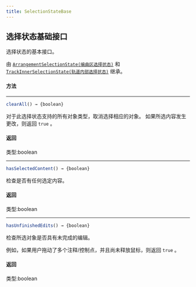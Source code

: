 ```yaml
---
title: SelectionStateBase
---
```


## 选择状态基础接口

选择状态的基本接口。

由 [`ArrangementSelectionState(编曲区选择状态)`](arrangement_selection_state.md) 和 [`TrackInnerSelectionState(轨道内部选择状态)`](track_inner_selection_state.md) 继承。

#### 方法

----
``` js
clearAll() → {boolean}
```

对于此选择状态支持的所有对象类型，取消选择相应的对象。 如果所选内容发生更改，则返回  `true` 。

#### 返回

类型:boolean

----
``` js
hasSelectedContent() → {boolean}
```

检查是否有任何选定内容。

#### 返回

类型:boolean

----
``` js
hasUnfinishedEdits() → {boolean}
```

检查所选对象是否具有未完成的编辑。

例如，如果用户拖动了多个注释/控制点，并且尚未释放鼠标，则返回 `true` 。

#### 返回

类型:boolean

